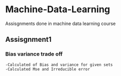 # Machine-Data-Learning
Assisgnments done in machine data learning course

## Assisgnment1
### Bias variance trade off
    -Calculated of Bias and variance for given sets
    -Calculated Mse and Irreducible error
